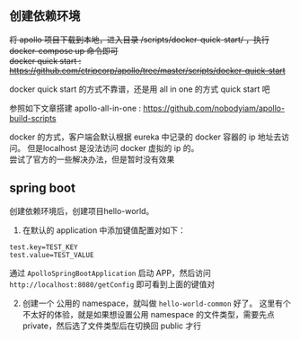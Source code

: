 ## 创建依赖环境

~~将 apollo 项目下载到本地，进入目录 /scripts/docker-quick-start/ ，执行 docker-compose up 命令即可  
docker quick start : https://github.com/ctripcorp/apollo/tree/master/scripts/docker-quick-start~~

docker quick start 的方式不靠谱，还是用 all in one 的方式 quick start 吧

参照如下文章搭建 apollo-all-in-one : https://github.com/nobodyiam/apollo-build-scripts

docker 的方式，客户端会默认根据 eureka 中记录的 docker 容器的 ip 地址去访问。
但是localhost 是没法访问 docker 虚拟的 ip 的。  
尝试了官方的一些解决办法，但是暂时没有效果

## spring boot

创建依赖环境后，创建项目hello-world。

1. 在默认的 application 中添加键值配置对如下：

```properties
test.key=TEST_KEY
test.value=TEST_VALUE
```
通过 `ApolloSpringBootApplication` 启动 APP，然后访问 `http://localhost:8080/getConfig` 即可看到上面的键值对

2. 创建一个 公用的 namespace，就叫做 `hello-world-common` 好了。
这里有个不太好的体验，就是如果想设置公用 namespace 的文件类型，需要先点 private，然后选了文件类型后在切换回 public 才行


